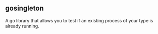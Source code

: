 gosingleton
-

A go library that allows you to test if an existing process of your type is already running.

